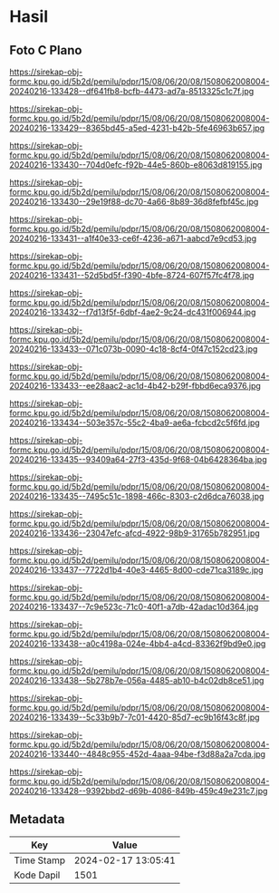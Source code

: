 # Hasil

## Foto C Plano

https://sirekap-obj-formc.kpu.go.id/5b2d/pemilu/pdpr/15/08/06/20/08/1508062008004-20240216-133428--df641fb8-bcfb-4473-ad7a-8513325c1c7f.jpg

https://sirekap-obj-formc.kpu.go.id/5b2d/pemilu/pdpr/15/08/06/20/08/1508062008004-20240216-133429--8365bd45-a5ed-4231-b42b-5fe46963b657.jpg

https://sirekap-obj-formc.kpu.go.id/5b2d/pemilu/pdpr/15/08/06/20/08/1508062008004-20240216-133430--704d0efc-f92b-44e5-860b-e8063d819155.jpg

https://sirekap-obj-formc.kpu.go.id/5b2d/pemilu/pdpr/15/08/06/20/08/1508062008004-20240216-133430--29e19f88-dc70-4a66-8b89-36d8fefbf45c.jpg

https://sirekap-obj-formc.kpu.go.id/5b2d/pemilu/pdpr/15/08/06/20/08/1508062008004-20240216-133431--a1f40e33-ce6f-4236-a671-aabcd7e9cd53.jpg

https://sirekap-obj-formc.kpu.go.id/5b2d/pemilu/pdpr/15/08/06/20/08/1508062008004-20240216-133431--52d5bd5f-f390-4bfe-8724-607f57fc4f78.jpg

https://sirekap-obj-formc.kpu.go.id/5b2d/pemilu/pdpr/15/08/06/20/08/1508062008004-20240216-133432--f7d13f5f-6dbf-4ae2-9c24-dc431f006944.jpg

https://sirekap-obj-formc.kpu.go.id/5b2d/pemilu/pdpr/15/08/06/20/08/1508062008004-20240216-133433--071c073b-0090-4c18-8cf4-0f47c152cd23.jpg

https://sirekap-obj-formc.kpu.go.id/5b2d/pemilu/pdpr/15/08/06/20/08/1508062008004-20240216-133433--ee28aac2-ac1d-4b42-b29f-fbbd6eca9376.jpg

https://sirekap-obj-formc.kpu.go.id/5b2d/pemilu/pdpr/15/08/06/20/08/1508062008004-20240216-133434--503e357c-55c2-4ba9-ae6a-fcbcd2c5f6fd.jpg

https://sirekap-obj-formc.kpu.go.id/5b2d/pemilu/pdpr/15/08/06/20/08/1508062008004-20240216-133435--93409a64-27f3-435d-9f68-04b6428364ba.jpg

https://sirekap-obj-formc.kpu.go.id/5b2d/pemilu/pdpr/15/08/06/20/08/1508062008004-20240216-133435--7495c51c-1898-466c-8303-c2d6dca76038.jpg

https://sirekap-obj-formc.kpu.go.id/5b2d/pemilu/pdpr/15/08/06/20/08/1508062008004-20240216-133436--23047efc-afcd-4922-98b9-31765b782951.jpg

https://sirekap-obj-formc.kpu.go.id/5b2d/pemilu/pdpr/15/08/06/20/08/1508062008004-20240216-133437--7722d1b4-40e3-4465-8d00-cde71ca3189c.jpg

https://sirekap-obj-formc.kpu.go.id/5b2d/pemilu/pdpr/15/08/06/20/08/1508062008004-20240216-133437--7c9e523c-71c0-40f1-a7db-42adac10d364.jpg

https://sirekap-obj-formc.kpu.go.id/5b2d/pemilu/pdpr/15/08/06/20/08/1508062008004-20240216-133438--a0c4198a-024e-4bb4-a4cd-83362f9bd9e0.jpg

https://sirekap-obj-formc.kpu.go.id/5b2d/pemilu/pdpr/15/08/06/20/08/1508062008004-20240216-133438--5b278b7e-056a-4485-ab10-b4c02db8ce51.jpg

https://sirekap-obj-formc.kpu.go.id/5b2d/pemilu/pdpr/15/08/06/20/08/1508062008004-20240216-133439--5c33b9b7-7c01-4420-85d7-ec9b16f43c8f.jpg

https://sirekap-obj-formc.kpu.go.id/5b2d/pemilu/pdpr/15/08/06/20/08/1508062008004-20240216-133440--4848c955-452d-4aaa-94be-f3d88a2a7cda.jpg

https://sirekap-obj-formc.kpu.go.id/5b2d/pemilu/pdpr/15/08/06/20/08/1508062008004-20240216-133428--9392bbd2-d69b-4086-849b-459c49e231c7.jpg


## Metadata

| Key        | Value               |
| ---------- | ------------------- |
| Time Stamp | 2024-02-17 13:05:41 |
| Kode Dapil | 1501                |



